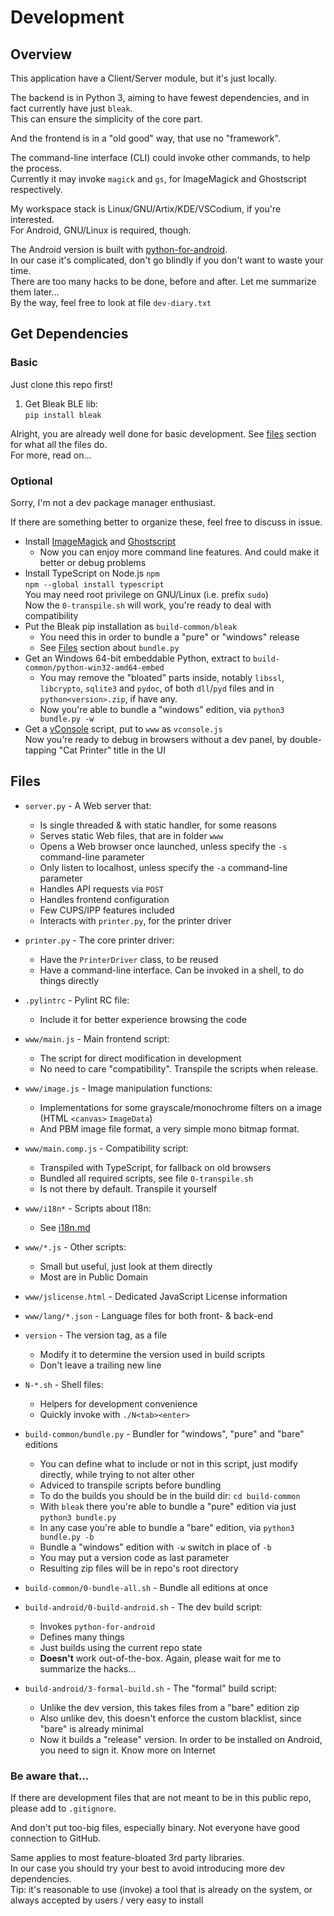 
# Development

## Overview

This application have a Client/Server module, but it's just locally.

The backend is in Python 3, aiming to have fewest dependencies, and in fact currently have just `bleak`.  
This can ensure the simplicity of the core part.

And the frontend is in a "old good" way, that use no "framework".  

The command-line interface (CLI) could invoke other commands, to help the process.  
Currently it may invoke `magick` and `gs`, for ImageMagick and Ghostscript respectively.

My workspace stack is Linux/GNU/Artix/KDE/VSCodium, if you're interested.  
For Android, GNU/Linux is required, though.

The Android version is built with [python-for-android](https://python-for-android.readthedocs.io/en/latest/).  
In our case it's complicated, don't go blindly if you don't want to waste your time.  
There are too many hacks to be done, before and after. Let me summarize them later...  
By the way, feel free to look at file `dev-diary.txt`

## Get Dependencies

### Basic

Just clone this repo first!

1. Get Bleak BLE lib:  
  `pip install bleak`

Alright, you are already well done for basic development. See [files](#files) section for what all the files do.  
For more, read on...

### Optional

Sorry, I'm not a dev package manager enthusiast.

If there are something better to organize these, feel free to discuss in issue.

- Install [ImageMagick](https://imagemagick.org/) and [Ghostscript](https://ghostscript.com/)
  - Now you can enjoy more command line features. And could make it better or debug problems
- Install TypeScript on Node.js `npm`  
  `npm --global install typescript`  
  You may need root privilege on GNU/Linux (i.e. prefix `sudo`)  
  Now the `0-transpile.sh` will work, you're ready to deal with compatibility
- Put the Bleak pip installation as `build-common/bleak`
  - You need this in order to bundle a "pure" or "windows" release
  - See [Files](#files) section about `bundle.py`
- Get an Windows 64-bit embeddable Python, extract to `build-common/python-win32-amd64-embed`
  - You may remove the "bloated" parts inside, notably `libssl`, `libcrypto`, `sqlite3` and `pydoc`, of both `dll`/`pyd` files and in `python<version>.zip`, if have any.
  - Now you're able to bundle a "windows" edition, via `python3 bundle.py -w`
- Get a [vConsole](https://www.npmjs.com/package/vconsole) script, put to `www` as `vconsole.js`  
  Now you're ready to debug in browsers without a dev panel, by double-tapping "Cat Printer" title in the UI

## Files

- `server.py` - A Web server that:
  - Is single threaded & with static handler, for some reasons
  - Serves static Web files, that are in folder `www`
  - Opens a Web browser once launched, unless specify the `-s` command-line parameter
  - Only listen to localhost, unless specify the `-a` command-line parameter
  - Handles API requests via `POST`
  - Handles frontend configuration
  - Few CUPS/IPP features included
  - Interacts with `printer.py`, for the printer driver
- `printer.py` - The core printer driver:
  - Have the `PrinterDriver` class, to be reused
  - Have a command-line interface. Can be invoked in a shell, to do things directly
- `.pylintrc` - Pylint RC file:
  - Include it for better experience browsing the code

- `www/main.js` - Main frontend script:
  - The script for direct modification in development
  - No need to care "compatibility". Transpile the scripts when release.
- `www/image.js` - Image manipulation functions:
  - Implementations for some grayscale/monochrome filters on a image (HTML `<canvas>` `ImageData`)
  - And PBM image file format, a very simple mono bitmap format.
- `www/main.comp.js` - Compatibility script:
  - Transpiled with TypeScript, for fallback on old browsers
  - Bundled all required scripts, see file `0-transpile.sh`
  - Is not there by default. Transpile it yourself
- `www/i18n*` - Scripts about I18n:
  - See [i18n.md](i18n.i18n/i18n.md)
- `www/*.js` - Other scripts:
  - Small but useful, just look at them directly
  - Most are in Public Domain
- `www/jslicense.html` - Dedicated JavaScript License information
- `www/lang/*.json` - Language files for both front- & back-end

- `version` - The version tag, as a file
  - Modify it to determine the version used in build scripts
  - Don't leave a trailing new line
- `N-*.sh` - Shell files:
  - Helpers for development convenience
  - Quickly invoke with `./N<tab><enter>`
- `build-common/bundle.py` - Bundler for "windows", "pure" and "bare" editions
  - You can define what to include or not in this script, just modify directly, while trying to not alter other
  - Adviced to transpile scripts before bundling
  - To do the builds you should be in the build dir: `cd build-common`
  - With `bleak` there you're able to bundle a "pure" edition via just `python3 bundle.py`
  - In any case you're able to bundle a "bare" edition, via `python3 bundle.py -b`
  - Bundle a "windows" edition with `-w` switch in place of `-b`
  - You may put a version code as last parameter
  - Resulting zip files will be in repo's root directory
- `build-common/0-bundle-all.sh` - Bundle all editions at once

- `build-android/0-build-android.sh` - The dev build script:
  - Invokes `python-for-android`
  - Defines many things
  - Just builds using the current repo state
  - **Doesn't** work out-of-the-box. Again, please wait for me to summarize the hacks...
- `build-android/3-formal-build.sh` - The "formal" build script:
  - Unlike the dev version, this takes files from a "bare" edition zip
  - Also unlike dev, this doesn't enforce the custom blacklist, since "bare" is already minimal
  - Now it builds a "release" version. In order to be installed on Android, you need to sign it. Know more on Internet

### Be aware that...

If there are development files that are not meant to be in this public repo, please add to `.gitignore`.

And don't put too-big files, especially binary. Not everyone have good connection to GitHub.

Same applies to most feature-bloated 3rd party libraries.  
In our case you should try your best to avoid introducing more dev dependencies.  
Tip: it's reasonable to use (invoke) a tool that is already on the system, or always accepted by users / very easy to install
